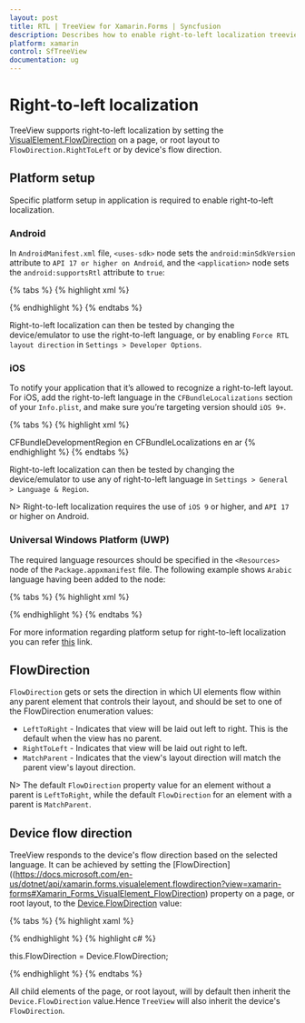 ```yaml
---
layout: post
title: RTL | TreeView for Xamarin.Forms | Syncfusion
description: Describes how to enable right-to-left localization treeview.
platform: xamarin
control: SfTreeView
documentation: ug
---
```


# Right-to-left localization

 TreeView supports right-to-left localization by setting the [VisualElement.FlowDirection](https://docs.microsoft.com/en-us/dotnet/api/xamarin.forms.visualelement.flowdirection?view=xamarin-forms#Xamarin_Forms_VisualElement_FlowDirection) on a page, or root layout to `FlowDirection.RightToLeft` or by device's flow direction.

## Platform setup

Specific platform setup in application is required to enable right-to-left localization.

### Android
 
  In `AndroidManifest.xml` file, `<uses-sdk>` node sets the `android:minSdkVersion` attribute to `API 17 or higher on Android`, and the `<application>` node sets the `android:supportsRtl` attribute to `true`:

{% tabs %}
{% highlight xml %}

<?xml version="1.0" encoding="utf-8"?>
<manifest xmlns:android="http://schemas.android.com/apk/res/android" android:versionCode="1" android:versionName="1.0" package="com.companyname.RTLTreeView">
    <uses-sdk android:minSdkVersion="21" android:targetSdkVersion="27" />
    <application android:label="RTLTreeView.Android" android:supportsRtl="true"></application>
</manifest>

{% endhighlight %}
{% endtabs %}

Right-to-left localization can then be tested by changing the device/emulator to use the right-to-left language, or by enabling `Force RTL layout direction` in `Settings > Developer Options`.

### iOS

To notify your application that it’s allowed to recognize a right-to-left layout. For iOS, add the right-to-left language in the `CFBundleLocalizations` section of your `Info.plist`, and make sure you’re targeting version should `iOS 9+`.

{% tabs %}
{% highlight xml %}

<key>CFBundleDevelopmentRegion</key> 
<string>en</string> 
<key>CFBundleLocalizations</key> 
<array> 
    <string>en</string> 
    <string>ar</string> 
</array>
{% endhighlight %}
{% endtabs %}

Right-to-left localization can then be tested by changing the device/emulator to use any of right-to-left language in `Settings > General > Language & Region`.

N> Right-to-left localization requires the use of `iOS 9` or higher, and `API 17` or higher on Android.

### Universal Windows Platform (UWP)

The required language resources should be specified in the `<Resources>` node of the `Package.appxmanifest` file. The following example shows `Arabic` language having been added to the <Resources> node:

{% tabs %}
{% highlight xml %}

<Resources>
    <Resource Language="x-generate"/>
    <Resource Language="en" />
    <Resource Language="ar" />
</Resources>

{% endhighlight %}
{% endtabs %}

For more information regarding platform setup for right-to-left localization you can refer [this](https://blog.xamarin.com/right-to-left-localization-xamarin-forms/) link.

## FlowDirection

`FlowDirection` gets or sets the direction in which UI elements flow within any parent element that controls their layout, and should be set to one of the FlowDirection enumeration values:

* `LeftToRight` - Indicates that view will be laid out left to right. This is the default when the view has no parent.
* `RightToLeft` - Indicates that view will be laid out right to left.
* `MatchParent` -	Indicates that the view's layout direction will match the parent view's layout direction.

N> The default `FlowDirection` property value for an element without a parent is `LeftToRight`, while the default `FlowDirection` for an element with a parent is `MatchParent`.

## Device flow direction

 TreeView responds to the device's flow direction based on the selected language. It can be achieved by setting the [FlowDirection]((https://docs.microsoft.com/en-us/dotnet/api/xamarin.forms.visualelement.flowdirection?view=xamarin-forms#Xamarin_Forms_VisualElement_FlowDirection) property on a page, or root layout, to the [Device.FlowDirection](https://docs.microsoft.com/en-us/dotnet/api/xamarin.forms.device.flowdirection?view=xamarin-forms#Xamarin_Forms_Device_FlowDirection) value:

{% tabs %}
{% highlight xaml %}

<ContentPage FlowDirection="{x:Static Device.FlowDirection}" />

{% endhighlight %}
{% highlight c# %}

this.FlowDirection = Device.FlowDirection;

{% endhighlight %}
{% endtabs %}

All child elements of the page, or root layout, will by default then inherit the `Device.FlowDirection` value.Hence `TreeView` will also inherit the device's `FlowDirection`.

